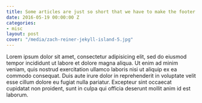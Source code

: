 ```yaml
---
title: Some articles are just so short that we have to make the footer stick
date: 2016-05-19 00:00:00 Z
categories:
- misc
layout: post
cover: "/media/zach-reiner-jekyll-island-5.jpg"
---
```


Lorem ipsum dolor sit amet, consectetur adipisicing elit, sed do eiusmod tempor incididunt ut labore et dolore magna aliqua. Ut enim ad minim veniam, quis nostrud exercitation ullamco laboris nisi ut aliquip ex ea commodo consequat. Duis aute irure dolor in reprehenderit in voluptate velit esse cillum dolore eu fugiat nulla pariatur. Excepteur sint occaecat cupidatat non proident, sunt in culpa qui officia deserunt mollit anim id est laborum.

